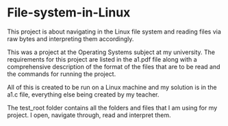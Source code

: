 # File-system-in-Linux
This project is about navigating in the Linux file system and reading files via raw bytes and interpreting them accordingly.

This was a project at the Operating Systems subject at my university. The requirements for this project are listed in the a1.pdf file along with a comprehensive description of the format of the files that are to be read and the commands for running the project.

All of this is created to be run on a Linux machine and my solution is in the a1.c file, everything else being created by my teacher.

The test_root folder contains all the folders and files that I am using for my project. I open, navigate through, read and interpret them.

